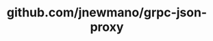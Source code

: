---
layout: post
title: github.com/jnewmano/grpc-json-proxy
categories: link
tags: [انگلیسی, برنامه‌نویسی]
---